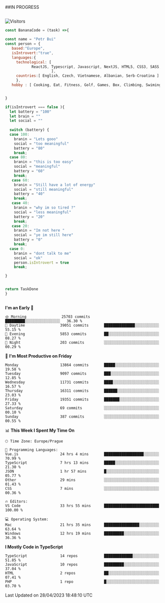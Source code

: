 ##IN PROGRESS
##
![Visitors](https://komarev.com/ghpvc/?username=petrbui&style=for-the-badge&label=Visitors+👀)
```Javascript
const BananaCode = (task) =>{

const name = "Petr Bui"
const person = {
   based:"Europe",
   isIntrovert:"true",
   languages:{
     technological: [ 
            ReactJS, Typescript, Javascript, NextJS, HTML5, CSS3, SASS, Redux, Node, Storybook, Styled-Component
                     ],
     countries:[ English, Czech, Vietnamese, Albanian, Serb-Croatina ]
     },
   hobby : [ Cooking, Eat, Fitness, Golf, Games, Box, Climbing, Swiming],


}

if(isIntrovert === false ){
  let battery = "100"
  let brain = ""
  let social = ""
  
  switch (battery) {
  case 100:
    branin = "Lets gooo"
    social = "too meaningful"
    battery = "80"
    break;
  case 80:
    branin = "this is too easy"
    social = "meaningful"
    battery = "60"
    break;
   case 60:
    branin = "Still have a lot of energy"
    social = "still meaningful"
    battery = "40"
    break;
   case 40:
    branin = "why im so tired ?"
    social = "less meaningful"
    battery = "20"
    break;
   case 20:
    branin = "Im not here "
    social = "ye im still here"
    battery = "0"
    break;
  case 0:
    branin = "dont talk to me"
    social = "ok"
    person.isIntrovert = true
    break;

}


return TaskDone
}
```



##
<!--
[![My GitHub stats](https://github-readme-stats.vercel.app/api?username=petrbui&theme=github_dark)](https://github.com/anuraghazra/github-readme-stats)

[![My wakatime stats](https://github-readme-stats.vercel.app/api/wakatime?username=petrbui&theme=github_dark)](https://github.com/anuraghazra/github-readme-stats)
-->
<!--START_SECTION:waka-->
**I'm an Early 🐤** 

```text
🌞 Morning                25703 commits       █████████░░░░░░░░░░░░░░░░   36.30 % 
🌆 Daytime                39051 commits       ██████████████░░░░░░░░░░░   55.15 % 
🌃 Evening                5853 commits        ██░░░░░░░░░░░░░░░░░░░░░░░   08.27 % 
🌙 Night                  203 commits         ░░░░░░░░░░░░░░░░░░░░░░░░░   00.29 % 
```
📅 **I'm Most Productive on Friday** 

```text
Monday                   13864 commits       █████░░░░░░░░░░░░░░░░░░░░   19.58 % 
Tuesday                  9097 commits        ███░░░░░░░░░░░░░░░░░░░░░░   12.85 % 
Wednesday                11731 commits       ████░░░░░░░░░░░░░░░░░░░░░   16.57 % 
Thursday                 16311 commits       ██████░░░░░░░░░░░░░░░░░░░   23.03 % 
Friday                   19351 commits       ███████░░░░░░░░░░░░░░░░░░   27.33 % 
Saturday                 69 commits          ░░░░░░░░░░░░░░░░░░░░░░░░░   00.10 % 
Sunday                   387 commits         ░░░░░░░░░░░░░░░░░░░░░░░░░   00.55 % 
```


📊 **This Week I Spent My Time On** 

```text
🕑︎ Time Zone: Europe/Prague

💬 Programming Languages: 
Vue.js                   24 hrs 4 mins       ██████████████████░░░░░░░   70.99 % 
TypeScript               7 hrs 13 mins       █████░░░░░░░░░░░░░░░░░░░░   21.30 % 
JSON                     1 hr 57 mins        █░░░░░░░░░░░░░░░░░░░░░░░░   05.77 % 
Other                    29 mins             ░░░░░░░░░░░░░░░░░░░░░░░░░   01.43 % 
CSS                      7 mins              ░░░░░░░░░░░░░░░░░░░░░░░░░   00.36 % 

🔥 Editors: 
VS Code                  33 hrs 55 mins      █████████████████████████   100.00 % 

💻 Operating System: 
Mac                      21 hrs 35 mins      ████████████████░░░░░░░░░   63.64 % 
Windows                  12 hrs 19 mins      █████████░░░░░░░░░░░░░░░░   36.36 % 
```

**I Mostly Code in TypeScript** 

```text
TypeScript               14 repos            █████████████░░░░░░░░░░░░   51.85 % 
JavaScript               10 repos            █████████░░░░░░░░░░░░░░░░   37.04 % 
HTML                     2 repos             ██░░░░░░░░░░░░░░░░░░░░░░░   07.41 % 
PHP                      1 repo              █░░░░░░░░░░░░░░░░░░░░░░░░   03.70 % 
```




 Last Updated on 28/04/2023 18:48:10 UTC
<!--END_SECTION:waka-->
